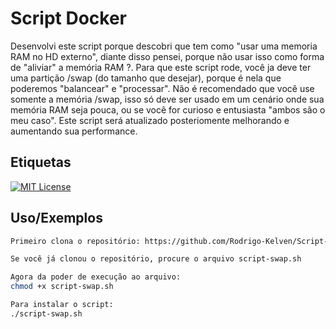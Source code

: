 
# Script Docker

Desenvolvi este script porque descobri que tem como "usar uma memoria RAM no HD externo", diante disso pensei, porque não usar isso como forma de "aliviar" a memória RAM ?.
Para que este script rode, você ja deve ter uma partição /swap (do tamanho que desejar), porque é nela que poderemos "balancear" e "processar". 
Não é recomendado que você use somente a memória /swap, isso só deve ser usado em um cenário onde sua memória RAM seja pouca, ou se você for curioso e entusiasta "ambos são o meu caso".
Este script será atualizado posteriomente melhorando e aumentando sua performance.


## Etiquetas
[![MIT License](https://img.shields.io/badge/License-MIT-green.svg)](https://choosealicense.com/licenses/mit/)

## Uso/Exemplos

```bash
Primeiro clona o repositório: https://github.com/Rodrigo-Kelven/Script-Swap

Se você já clonou o repositório, procure o arquivo script-swap.sh

Agora da poder de execução ao arquivo:
chmod +x script-swap.sh

Para instalar o script:
./script-swap.sh
    
